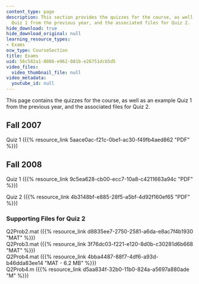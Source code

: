 ```yaml
---
content_type: page
description: This section provides the quizzes for the course, as well as an example
  Quiz 1 from the previous year, and the associated files for Quiz 2.
hide_download: true
hide_download_original: null
learning_resource_types:
- Exams
ocw_type: CourseSection
title: Exams
uid: 56c582a1-8086-e962-081b-e26751dcb5d5
video_files:
  video_thumbnail_file: null
video_metadata:
  youtube_id: null
---
```


This page contains the quizzes for the course, as well as an example Quiz 1 from the previous year, and the associated files for Quiz 2.

Fall 2007
---------

Quiz 1 ({{% resource_link 5aace0ac-f21c-0be1-ac30-f49fb4aed862 "PDF" %}})

Fall 2008
---------

Quiz 1 ({{% resource_link 9c5ea628-cb00-ecc7-10a8-c4211663a94c "PDF" %}})

Quiz 2 ({{% resource_link 4b3148bf-e885-28f5-a5bf-4d92f160ef65 "PDF" %}})

### Supporting Files for Quiz 2

Q2Prob2.mat ({{% resource_link d8835ee7-2750-2581-a6da-e8ac7f4b1930 "MAT" %}})  
Q2Prob3.mat ({{% resource_link 3f76dc03-f221-e120-8d0b-c30281d6b668 "MAT" %}})  
Q2Prob4.mat ({{% resource_link 4bba4487-88f7-4df6-a93d-b46dda83ee14 "MAT - 6.2 MB" %}})  
Q2Prob4.m ({{% resource_link d5aa834f-32b0-11b0-824a-a5697a880ade "M" %}})